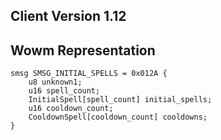 ## Client Version 1.12

## Wowm Representation
```rust,ignore
smsg SMSG_INITIAL_SPELLS = 0x012A {
    u8 unknown1;    
    u16 spell_count;    
    InitialSpell[spell_count] initial_spells;    
    u16 cooldown_count;    
    CooldownSpell[cooldown_count] cooldowns;    
}

```
